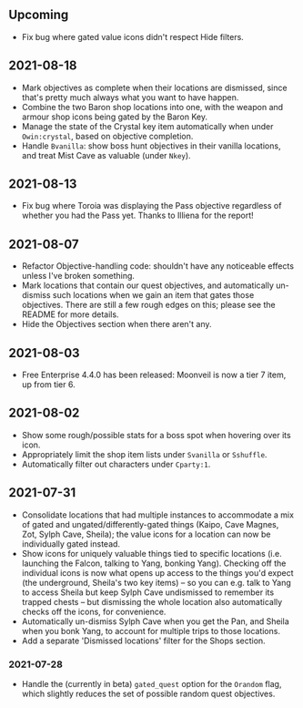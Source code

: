 ## Upcoming
- Fix bug where gated value icons didn't respect Hide filters.

## 2021-08-18
- Mark objectives as complete when their locations are dismissed, since that's
  pretty much always what you want to have happen.
- Combine the two Baron shop locations into one, with the weapon and armour
  shop icons being gated by the Baron Key.
- Manage the state of the Crystal key item automatically when under
  `Owin:crystal`, based on objective completion.
- Handle `Bvanilla`: show boss hunt objectives in their vanilla locations, and
  treat Mist Cave as valuable (under `Nkey`).

## 2021-08-13
- Fix bug where Toroia was displaying the Pass objective regardless of whether
  you had the Pass yet. Thanks to Illiena for the report!

## 2021-08-07
- Refactor Objective-handling code: shouldn't have any noticeable effects
  unless I've broken something.
- Mark locations that contain our quest objectives, and automatically un-dismiss
  such locations when we gain an item that gates those objectives. There are
  still a few rough edges on this; please see the README for more details.
- Hide the Objectives section when there aren't any.

## 2021-08-03
- Free Enterprise 4.4.0 has been released: Moonveil is now a tier 7 item, up
  from tier 6.

## 2021-08-02
- Show some rough/possible stats for a boss spot when hovering over its icon.
- Appropriately limit the shop item lists under `Svanilla` or `Sshuffle`.
- Automatically filter out characters under `Cparty:1`.

## 2021-07-31
- Consolidate locations that had multiple instances to accommodate a mix of
  gated and ungated/differently-gated things (Kaipo, Cave Magnes, Zot, Sylph
  Cave, Sheila); the value icons for a location can now be individually gated
  instead.
- Show icons for uniquely valuable things tied to specific locations (i.e.
  launching the Falcon, talking to Yang, bonking Yang). Checking off the
  individual icons is now what opens up access to the things you'd expect (the
  underground, Sheila's two key items) – so you can e.g. talk to Yang to access
  Sheila but keep Sylph Cave undismissed to remember its trapped chests – but
  dismissing the whole location also automatically checks off the icons, for
  convenience.
- Automatically un-dismiss Sylph Cave when you get the Pan, and Sheila when you
  bonk Yang, to account for multiple trips to those locations.
- Add a separate 'Dismissed locations' filter for the Shops section.

### 2021-07-28
- Handle the (currently in beta) `gated_quest` option for the `Orandom` flag,
  which slightly reduces the set of possible random quest objectives.
